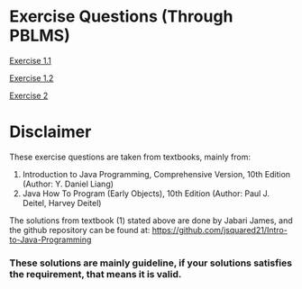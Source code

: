# Exercise Questions (Through PBLMS)

[Exercise 1.1](https://lms.pb.edu.bn/vle/sict/pluginfile.php/83649/mod_resource/content/0/Exercise1.1.pdf)

[Exercise 1.2](https://lms.pb.edu.bn/vle/sict/pluginfile.php/84156/mod_resource/content/0/Exercise1.2.pdf)

[Exercise 2](https://lms.pb.edu.bn/vle/sict/pluginfile.php/85165/mod_resource/content/0/Exercise2.pdf)

# Disclaimer

These exercise questions are taken from textbooks, mainly from:
1. Introduction to Java Programming, Comprehensive Version, 10th Edition (Author: Y. Daniel Liang)
2. Java How To Program (Early Objects), 10th Edition (Author: Paul J. Deitel, Harvey Deitel)

The solutions from textbook (1) stated above are done by Jabari James, and the github repository can be found at:
https://github.com/jsquared21/Intro-to-Java-Programming

### These solutions are mainly guideline, if your solutions satisfies the requirement, that means it is valid.
